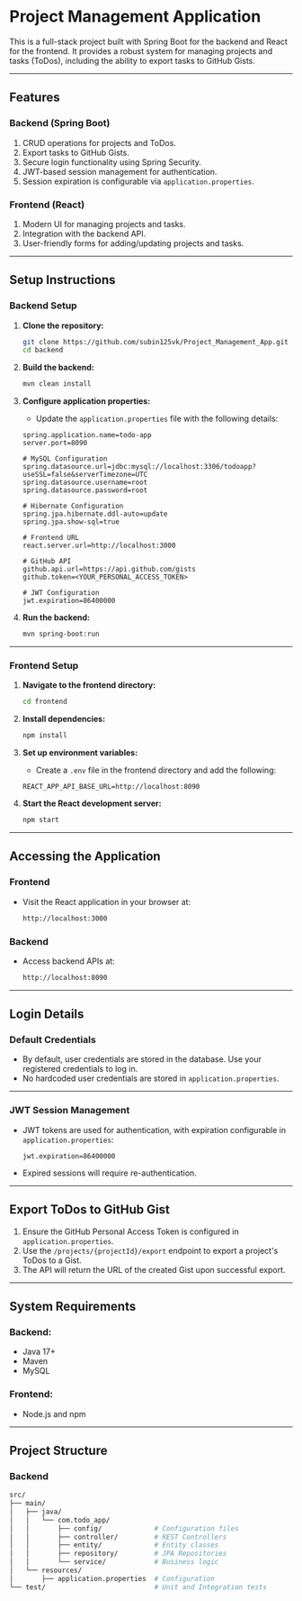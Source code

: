 # **Project Management Application**

This is a full-stack project built with Spring Boot for the backend and React for the frontend. It provides a robust system for managing projects and tasks (ToDos), including the ability to export tasks to GitHub Gists.

---

## **Features**

### **Backend (Spring Boot)**
1. CRUD operations for projects and ToDos.
2. Export tasks to GitHub Gists.
3. Secure login functionality using Spring Security.
4. JWT-based session management for authentication.
5. Session expiration is configurable via `application.properties`.

### **Frontend (React)**
1. Modern UI for managing projects and tasks.
2. Integration with the backend API.
3. User-friendly forms for adding/updating projects and tasks.

---

## **Setup Instructions**

### **Backend Setup**

1. **Clone the repository:**

    ```bash
    git clone https://github.com/subin125vk/Project_Management_App.git
    cd backend
    ```

2. **Build the backend:**

    ```bash
    mvn clean install
    ```

3. **Configure application properties:**
    - Update the `application.properties` file with the following details:

    ```properties
    spring.application.name=todo-app
    server.port=8090

    # MySQL Configuration
    spring.datasource.url=jdbc:mysql://localhost:3306/todoapp?useSSL=false&serverTimezone=UTC
    spring.datasource.username=root
    spring.datasource.password=root

    # Hibernate Configuration
    spring.jpa.hibernate.ddl-auto=update
    spring.jpa.show-sql=true

    # Frontend URL
    react.server.url=http://localhost:3000

    # GitHub API
    github.api.url=https://api.github.com/gists
    github.token=<YOUR_PERSONAL_ACCESS_TOKEN>

    # JWT Configuration
    jwt.expiration=86400000
    ```

4. **Run the backend:**

    ```bash
    mvn spring-boot:run
    ```

---

### **Frontend Setup**

1. **Navigate to the frontend directory:**

    ```bash
    cd frontend
    ```

2. **Install dependencies:**

    ```bash
    npm install
    ```

3. **Set up environment variables:**
    - Create a `.env` file in the frontend directory and add the following:

    ```env
    REACT_APP_API_BASE_URL=http://localhost:8090
    ```

4. **Start the React development server:**

    ```bash
    npm start
    ```

---

## **Accessing the Application**

### **Frontend**
- Visit the React application in your browser at:

    ```bash
    http://localhost:3000
    ```

### **Backend**
- Access backend APIs at:

    ```bash
    http://localhost:8090
    ```

---

## **Login Details**

### **Default Credentials**
- By default, user credentials are stored in the database. Use your registered credentials to log in.  
- No hardcoded user credentials are stored in `application.properties`.

---

### **JWT Session Management**
- JWT tokens are used for authentication, with expiration configurable in `application.properties`:

    ```properties
    jwt.expiration=86400000
    ```

- Expired sessions will require re-authentication.

---

## **Export ToDos to GitHub Gist**

1. Ensure the GitHub Personal Access Token is configured in `application.properties`.
2. Use the `/projects/{projectId}/export` endpoint to export a project's ToDos to a Gist.
3. The API will return the URL of the created Gist upon successful export.

---

## **System Requirements**

### **Backend:**
- Java 17+
- Maven
- MySQL

### **Frontend:**
- Node.js and npm

---

## **Project Structure**

### **Backend**
```bash
src/
├── main/
│   ├── java/
│   │   └── com.todo_app/
│   │       ├── config/             # Configuration files
│   │       ├── controller/         # REST Controllers
│   │       ├── entity/             # Entity classes
│   │       ├── repository/         # JPA Repositories
│   │       └── service/            # Business logic
│   └── resources/
│       ├── application.properties  # Configuration
└── test/                           # Unit and Integration tests
